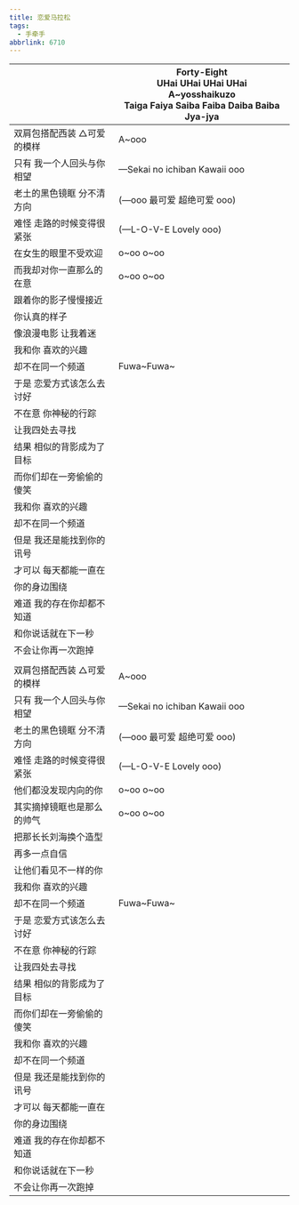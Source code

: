 ```yaml
---
title: 恋爱马拉松
tags:
  - 手牵手
abbrlink: 6710
---
```

|      |Forty-Eight<br>UHai UHai UHai UHai<br>A~yosshaikuzo<br>Taiga Faiya Saiba Faiba Daiba Baiba Jya-jya|
|--|--|
|双肩包搭配西装 △可爱的模样|A~ooo|
|只有 我一个人回头与你相望|—Sekai no ichiban Kawaii ooo|
|老土的黑色镜眶 分不清方向|(—ooo 最可爱 超绝可爱 ooo)|
|难怪 走路的时候变得很紧张|(—L-O-V-E Lovely ooo)|
|在女生的眼里不受欢迎|o~oo o~oo|
|而我却对你一直那么的在意|o~oo o~oo|
|跟着你的影子慢慢接近|      |
|你认真的样子|      |
|像浪漫电影 让我着迷|      |
|我和你 喜欢的兴趣|      |
|却不在同一个频道|Fuwa~Fuwa~|
|于是 恋爱方式该怎么去讨好|      |
|不在意 你神秘的行踪|      |
|让我四处去寻找|      |
|结果 相似的背影成为了目标|      |
|而你们却在一旁偷偷的傻笑|      |
|我和你 喜欢的兴趣|      |
|却不在同一个频道|      |
|但是 我还是能找到你的讯号|      |
|才可以 每天都能一直在|      |
|你的身边围绕|      |
|难道 我的存在你却都不知道|      |
|和你说话就在下一秒|      |
|不会让你再一次跑掉|      |
|      |      |
|双肩包搭配西装 △可爱的模样|A~ooo|
|只有 我一个人回头与你相望|—Sekai no ichiban Kawaii ooo|
|老土的黑色镜眶 分不清方向|(—ooo 最可爱 超绝可爱 ooo)|
|难怪 走路的时候变得很紧张|(—L-O-V-E Lovely ooo)|
|他们都没发现内向的你|o~oo o~oo|
|其实摘掉镜眶也是那么的帅气|o~oo o~oo|
|把那长长刘海换个造型|      |
|再多一点自信|      |
|让他们看见不一样的你|      |
|我和你 喜欢的兴趣|      |
|却不在同一个频道|Fuwa~Fuwa~|
|于是 恋爱方式该怎么去讨好|      |
|不在意 你神秘的行踪|      |
|让我四处去寻找|      |
|结果 相似的背影成为了目标|      |
|而你们却在一旁偷偷的傻笑|      |
|我和你 喜欢的兴趣|      |
|却不在同一个频道|      |
|但是 我还是能找到你的讯号|      |
|才可以 每天都能一直在|      |
|你的身边围绕|      |
|难道 我的存在你却都不知道|      |
|和你说话就在下一秒|      |
|不会让你再一次跑掉|      |